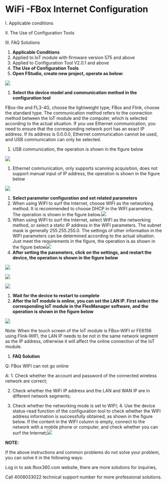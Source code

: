 # WiFi -FBox Internet Configuration

I. Applicable conditions

II. The Use of Configuration Tools

III. FAQ Solutions

1. **Applicable Conditions**
2. Applied to IoT module with firmware version 575 and above
3. Applied to Configuration Tool V2.0.1 and above
4. **The Use of Configuration Tools**
5. **Open FStudio, create new project, operate as below:**

![](../../../.gitbook/assets/0%20%285%29.png)

1. **Select the device model and communication method in the configuration tool**

FBox-lite and FL3-4G, choose the lightweight type; FBox and Flink, choose the standard type. The communication method refers to the connection method between the IoT module and the computer, which is selected according to the actual situation. If you use Ethernet communication, you need to ensure that the corresponding network port has an exact IP address. If its address is 0.0.0.0, Ethernet communication cannot be used, and USB communication can only be selected.

1. USB communication, the operation is shown in the figure below

![](../../../.gitbook/assets/1%20%285%29.png)

1. Ethernet communication, only supports scanning acquisition, does not support manual input of IP address, the operation is shown in the figure below

![](../../../.gitbook/assets/2%20%281%29.png)

1. **Select parameter configuration and set related parameters**
2. When using WIFI to surf the Internet, choose WIFI as the networking method. It is recommended to choose DHCP in the WIFI parameters. The operation is shown in the figure below.![](../../../.gitbook/assets/3%20%282%29.png)
3. When using WIFI to surf the Internet, select WIFI as the networking method, or select a static IP address in the WIFI parameters. The subnet mask is generally 255.255.255.0. The settings of other information in the WIFI parameters can be determined according to the actual situation. Just meet the requirements in the figure, the operation is as shown in the figure below![](../../../.gitbook/assets/4%20%282%29.png)
4. **After setting the parameters, click on the settings, and restart the device, the operation is shown in the figure below**

![](../../../.gitbook/assets/5%20%282%29.png)

![](../../../.gitbook/assets/6%20%283%29.png)

![](../../../.gitbook/assets/7%20%282%29.png)

1. **Wait for the device to restart to complete**
2. **After the IoT module is online, you can set the LAN IP. First select the corresponding IoT module in the FlexManager software, and the operation is shown in the figure below**

![](../../../.gitbook/assets/8.png)

Note: When the touch screen of the IoT module is FBox-WIFI or FE6156 using Flink-WIFI, the LAN IP needs to be not in the same network segment as the IP address, otherwise it will affect the online connection of the IoT module.

1. **FAQ Solution**

Q: FBox WIFI can not go online

A: 1. Check whether the account and password of the connected wireless network are correct;

2. Check whether the WiFi IP address and the LAN and WAN IP are in different network segments;

3. Check whether the networking mode is set to WIFI; 4. Use the device status-read function of the configuration tool to check whether the WIFI address information is successfully obtained, as shown in the figure below. If the content in the WIFI column is empty, connect to the network with a mobile phone or computer, and check whether you can surf the Internet;![](../../../.gitbook/assets/9.png)

**NOTE:**

If the above instructions and common problems do not solve your problem, you can solve it in the following ways:

Log in to ask.fbox360.com website, there are more solutions for inquiries,

Call 4008033022 technical support number for more professional solutions.

